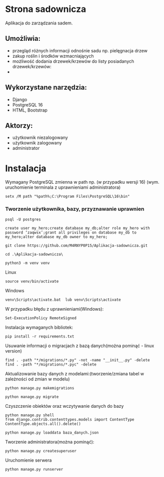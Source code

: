 # Strona sadownicza

Aplikacja do zarządzania sadem.

## Umożliwia:
- przegląd różnych informacji odnośnie sadu np. pielęgnacja drzew 
- zakup roślin i środków wzmacniających 
- możliwość dodania drzewek/krzewów do listy posiadanych drzewek/krzewów:
- 

## Wykorzystane narzędzia:
- Django
- PostgreSQL 16
- HTML, Bootstrap

## Aktorzy:
- użytkownik niezalogowany
- użytkownik zalogowany
- administrator

# Instalacja
Wymagany PostgreSQL
zmienna w path np. (w przypadku wersji 16) (wym. uruchomienie terminala z uprawnieniami administratora)

```
setx /M path "%path%;C:\Program Files\PostgreSQL\16\bin"

```
### Tworzenie użytkownika, bazy, przyznawanie uprawnien
```
psql -U postgres

create user my_hero;create database my_db;alter role my_hero with password ‘zaqwsx’;grant all privileges on database my_db to my_hero;alter database my_db owner to my_hero;

```
```
git clone https://github.com/M4RNYP0P15/Aplikacja-sadownicza.git
```
```
cd .\Aplikacja-sadownicza\
```
```
python3 -m venv venv
```
Linux
```
source venv/bin/activate
```
Windows
```
venv\Scripts\activate.bat  lub venv\Scripts\activate
```
W przypadku błędu z uprawnieniami(Windows): 
```
Set-ExecutionPolicy RemoteSigned
```
Instalacja wymaganych bibliotek:
```
pip install -r requirements.txt
```
Usuwanie informacji o migracjach z bazą danych(można pominąć - linux version)
```
find . -path "*/migrations/*.py" -not -name "__init__.py" -delete
find . -path "*/migrations/*.pyc" -delete
```
Aktualizowanie bazy danych z modelami:(tworzenie/zmiana tabel w zależności od zmian w modelu)
```
python manage.py makemigrations
```
```
python manage.py migrate
```
Czyszczenie obiektów oraz wczytywanie danych do bazy
```
python manage.py shell
from django.contrib.contenttypes.models import ContentType
ContentType.objects.all().delete()

python manage.py loaddata baza_danych.json
```
Tworzenie administratora(można pominąć):
```
python manage.py createsuperuser
```
Uruchomienie serwera
```
python manage.py runserver
```